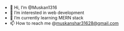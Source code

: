 - 👋 Hi, I’m @Muskan1316
- 👀 I’m interested in web development
- 🌱 I’m currently learning MERN stack
- 📫 How to reach me @muskanshar31628@gmail.com

<!---
Muskan1316/Muskan1316 is a ✨ special ✨ repository because its `README.md` (this file) appears on your GitHub profile.
You can click the Preview link to take a look at your changes.
--->
